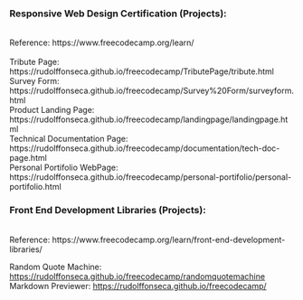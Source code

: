 <h3> Responsive Web Design Certification (Projects):</h3> <br>
  Reference: https://www.freecodecamp.org/learn/ <br>
  <br>
  Tribute Page: https://rudolffonseca.github.io/freecodecamp/TributePage/tribute.html <br>
  Survey Form: https://rudolffonseca.github.io/freecodecamp/Survey%20Form/surveyform.html <br>
  Product Landing Page: https://rudolffonseca.github.io/freecodecamp/landingpage/landingpage.html <br>
  Technical Documentation Page: https://rudolffonseca.github.io/freecodecamp/documentation/tech-doc-page.html <br>
  Personal Portifolio WebPage: https://rudolffonseca.github.io/freecodecamp/personal-portifolio/personal-portifolio.html <br>
  
<h3> Front End Development Libraries (Projects):</h3> <br>
  Reference: https://www.freecodecamp.org/learn/front-end-development-libraries/ <br>
  
  Random Quote Machine: https://rudolffonseca.github.io/freecodecamp/randomquotemachine <br>
  Markdown Previewer: https://rudolffonseca.github.io/freecodecamp/
  
